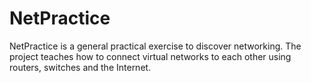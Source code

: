 # NetPractice

NetPractice is a general practical exercise to discover networking.
The project teaches how to connect virtual networks to each other using routers, switches and the Internet.
